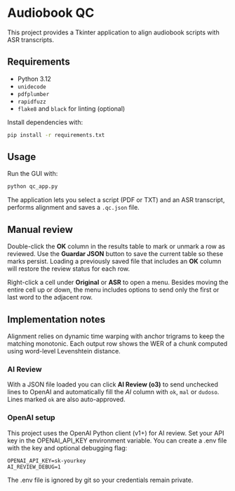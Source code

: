 # Audiobook QC

This project provides a Tkinter application to align audiobook scripts with ASR transcripts.

## Requirements

- Python 3.12
- `unidecode`
- `pdfplumber`
- `rapidfuzz`
- `flake8` and `black` for linting (optional)

Install dependencies with:

```bash
pip install -r requirements.txt
```

## Usage

Run the GUI with:

```bash
python qc_app.py
```

The application lets you select a script (PDF or TXT) and an ASR transcript,
performs alignment and saves a `.qc.json` file.

## Manual review

Double-click the **OK** column in the results table to mark or unmark a row as
reviewed. Use the **Guardar JSON** button to save the current table so these
marks persist. Loading a previously saved file that includes an **OK** column
will restore the review status for each row.

Right-click a cell under **Original** or **ASR** to open a menu. Besides moving
the entire cell up or down, the menu includes options to send only the first or
last word to the adjacent row.

## Implementation notes

Alignment relies on dynamic time warping with anchor trigrams to keep the
matching monotonic.  Each output row shows the WER of a chunk computed using
word-level Levenshtein distance.

### AI Review

With a JSON file loaded you can click **AI Review (o3)** to send unchecked lines
to OpenAI and automatically fill the *AI* column with `ok`, `mal` or `dudoso`.
Lines marked `ok` are also auto-approved.

### OpenAI setup

This project uses the OpenAI Python client (v1+) for AI review.
Set your API key in the OPENAI_API_KEY environment variable.
You can create a .env file with the key and optional debugging flag:

```
OPENAI_API_KEY=sk-yourkey
AI_REVIEW_DEBUG=1
```

The .env file is ignored by git so your credentials remain private.


